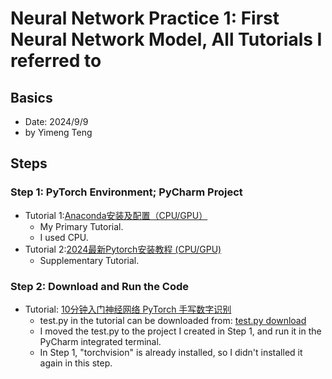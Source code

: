 # Neural Network Practice 1: First Neural Network Model, All Tutorials I referred to
## Basics
- Date: 2024/9/9
- by Yimeng Teng
## Steps
### Step 1: PyTorch Environment; PyCharm Project
- Tutorial 1:[Anaconda安装及配置（CPU/GPU）](https://blog.csdn.net/m0_62627216/article/details/135473628)
    - My Primary Tutorial. 
    - I used CPU.
- Tutorial 2:[2024最新Pytorch安装教程 (CPU/GPU)](https://blog.csdn.net/Little_Carter/article/details/135934842?ops_request_misc=%257B%2522request%255Fid%2522%253A%252279EF974C-968E-49B6-8EDC-8D558A3531C0%2522%252C%2522scm%2522%253A%252220140713.130102334.pc%255Fall.%2522%257D&request_id=79EF974C-968E-49B6-8EDC-8D558A3531C0&biz_id=0&utm_medium=distribute.pc_search_result.none-task-blog-2~all~first_rank_ecpm_v1~rank_v31_ecpm-5-135934842-null-null.142^v100^pc_search_result_base6&utm_term=pytorch%E5%AE%89%E8%A3%85%E5%93%AA%E4%B8%AA%E7%89%88%E6%9C%AC%E7%9A%84&spm=1018.2226.3001.4187)
    - Supplementary Tutorial.
### Step 2: Download and Run the Code
- Tutorial: [10分钟入门神经网络 PyTorch 手写数字识别](https://www.bilibili.com/video/BV1GC4y15736/?spm_id_from=333.337.search-card.all.click&vd_source=dfe17f9c3da428fad584abc4fa9d9a5e)
    - test.py in the tutorial can be downloaded from: [test.py download](https://gitee.com/kongfanhe/pytorch-tutorial)
    - I moved the test.py to the project I created in Step 1, and run it in the PyCharm integrated terminal.
    - In Step 1, "torchvision" is already installed, so I didn't installed it again in this step.